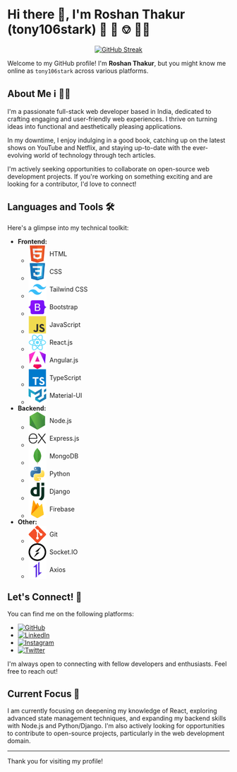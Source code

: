# Hi there 👋, I'm Roshan Thakur (tony106stark) 👤 🚀 ⎊ 👨‍💻

<div align="center">
  
[![GitHub Streak](https://streak-stats.demolab.com/?user=tony106stark&theme=dark)](https://git.io/streak-stats)
<!-- [![GitHub Stats](https://github-readme-stats.vercel.app/api?username=tony106stark&show_icons=true&theme=dark)](https://github.com/anuraghazra/github-readme-stats)
[![Top Langs](https://github-readme-stats.vercel.app/api/top-langs/?username=tony106stark&layout=compact&theme=dark)](https://github.com/anuraghazra/github-readme-stats) -->

</div>

Welcome to my GitHub profile! I'm **Roshan Thakur**, but you might know me online as `tony106stark` across various platforms.

## About Me ℹ️ 👨‍💻

I'm a passionate full-stack web developer based in India, dedicated to crafting engaging and user-friendly web experiences. I thrive on turning ideas into functional and aesthetically pleasing applications.

In my downtime, I enjoy indulging in a good book, catching up on the latest shows on YouTube and Netflix, and staying up-to-date with the ever-evolving world of technology through tech articles.

I'm actively seeking opportunities to collaborate on open-source web development projects. If you're working on something exciting and are looking for a contributor, I'd love to connect!

## Languages and Tools 🛠️

Here's a glimpse into my technical toolkit:

*   **Frontend:**
    *   <div style="display: flex; align-items: center;">
          <img src="https://github.com/devicons/devicon/blob/master/icons/html5/html5-original.svg" title="HTML5" alt="HTML" width="40" height="40"/>&nbsp;
          HTML
        </div>
    *   <div style="display: flex; align-items: center;">
          <img src="https://github.com/devicons/devicon/blob/master/icons/css3/css3-original.svg" title="CSS3" alt="CSS" width="40" height="40" />&nbsp;
          CSS
        </div>
    *   <div style="display: flex; align-items: center;">
          <img src="https://github.com/devicons/devicon/blob/master/icons/tailwindcss/tailwindcss-original.svg" title="Tailwind CSS" alt="Tailwind" width="40" height="40" />&nbsp;
          Tailwind CSS
        </div>
    *   <div style="display: flex; align-items: center;">
          <img src="https://github.com/devicons/devicon/blob/master/icons/bootstrap/bootstrap-original.svg" title="Bootstrap" alt="Bootstrap" width="40" height="40" />&nbsp;
          Bootstrap
        </div>
    *   <div style="display: flex; align-items: center;">
          <img src="https://github.com/devicons/devicon/blob/master/icons/javascript/javascript-original.svg" title="JavaScript" alt="JavaScript" width="40" height="40" />&nbsp;
          JavaScript
        </div>
    *   <div style="display: flex; align-items: center;">
          <img src="https://github.com/devicons/devicon/blob/master/icons/react/react-original.svg" title="React" alt="React" width="40" height="40" />&nbsp;
          React.js
        </div>
    *   <div style="display: flex; align-items: center;">
          <img src="https://github.com/devicons/devicon/blob/master/icons/angular/angular-original.svg" title="Angular" alt="Angular" width="40" height="40" />&nbsp;
          Angular.js
        </div>
    *   <div style="display: flex; align-items: center;">
          <img src="https://github.com/devicons/devicon/blob/master/icons/typescript/typescript-original.svg" title="TypeScript" alt="TypeScript" width="40" height="40" />&nbsp;
          TypeScript
        </div>
    <!--*   <div style="display: flex; align-items: center;">
          <img src="example" title="Video.js" alt="Video.js" width="40" height="40" />&nbsp;
          Video.js
        </div> -->
    *   <div style="display: flex; align-items: center;">
          <img src="https://github.com/devicons/devicon/blob/master/icons/materialui/materialui-original.svg" title="Material-UI" alt="Material-UI" width="40" height="40" />&nbsp;
          Material-UI
        </div>
    <!--*   <div style="display: flex; align-items: center;">
          <img src="example" title="CodeMirror" alt="CodeMirror" width="40" height="40" />&nbsp;
          CodeMirror/Monaco Editor
        </div> -->
    <!--*   <div style="display: flex; align-items: center;">
          <img src="example" title="Chart.js" alt="Chart.js" width="40" height="40" />&nbsp;
          Chart.js
        </div> -->
    <!--*   <div style="display: flex; align-items: center;">
          <img src="example" title="React Boardgame" alt="React Boardgame" width="40" height="40" />&nbsp;
          React Boardgame
        </div> -->
*   **Backend:**
    *   <div style="display: flex; align-items: center;">
          <img src="https://github.com/devicons/devicon/blob/master/icons/nodejs/nodejs-original.svg" title="Node.js" alt="Node.js" width="40" height="40" />&nbsp;
          Node.js
        </div>
    *   <div style="display: flex; align-items: center;">
          <img src="https://github.com/devicons/devicon/blob/master/icons/express/express-original.svg" title="Express.js" alt="Express.js" width="40" height="40" />&nbsp;
          Express.js
        </div>
    *   <div style="display: flex; align-items: center;">
          <img src="https://github.com/devicons/devicon/blob/master/icons/mongodb/mongodb-original.svg" title="MongoDB" alt="MongoDB" width="40" height="40" />&nbsp;
          MongoDB
        </div>
    *   <div style="display: flex; align-items: center;">
          <img src="https://github.com/devicons/devicon/blob/master/icons/python/python-original.svg" title="Python" alt="Python" width="40" height="40" />&nbsp;
          Python
        </div>
    *   <div style="display: flex; align-items: center;">
          <img src="https://github.com/devicons/devicon/blob/master/icons/django/django-plain.svg" title="Django" alt="Django" width="40" height="40" />&nbsp;
          Django
        </div>
    *   <div style="display: flex; align-items: center;">
          <img src="https://github.com/devicons/devicon/blob/master/icons/firebase/firebase-original.svg" title="Firebase" alt="Firebase" width="40" height="40" />&nbsp;
          Firebase
        </div>
*   **Other:**
    *   <div style="display: flex; align-items: center;">
          <img src="https://github.com/devicons/devicon/blob/master/icons/git/git-original.svg" title="Git" alt="Git" width="40" height="40" />&nbsp;
          Git
        </div>
    *   <div style="display: flex; align-items: center;">
          <img src="https://github.com/devicons/devicon/blob/master/icons/socketio/socketio-original.svg" title="Socket.IO" alt="Socket.IO" width="40" height="40" />&nbsp;
          Socket.IO
        </div>
    <!--*   <div style="display: flex; align-items: center;">
          <img src="example" title="NLTK" alt="NLTK" width="40" height="40" />&nbsp;
          NLTK (Natural Language Toolkit)
        </div> -->
    <!--*   <div style="display: flex; align-items: center;">
          <img src="example" title="BERT" alt="BERT" width="40" height="40" />&nbsp;
          Pre-trained sentiment analysis models (BERT, RoBERTa)
        </div> -->
    <!--*  <div style="display: flex; align-items: center;">
          <img src="example" title="Boardgame.io" alt="Boardgame.io" width="40" height="40" />&nbsp;
          Boardgame.io
        </div> -->
    *  <div style="display: flex; align-items: center;">
          <img src="https://github.com/devicons/devicon/blob/master/icons/axios/axios-plain.svg" title="Axios" alt="Axios" width="40" height="40" />&nbsp;
          Axios
        </div>

## Let's Connect! 🔗

You can find me on the following platforms:

*   [![GitHub](https://img.shields.io/badge/github-tony106stark-gray.svg?style=flat&logo=github)](https://github.com/tony106stark)
*   [![LinkedIn](https://img.shields.io/badge/linkedin-tony106stark-blue.svg?style=flat&logo=linkedin&logoColor=white)](https://www.linkedin.com/in/tony106stark)
*   [![Instagram](https://img.shields.io/badge/instagram-tony106stark-E1306C?style=flat&logo=instagram&logoColor=white)](https://www.instagram.com/tony106stark)
*   [![Twitter](https://img.shields.io/badge/twitter-@Tony106Stark-1DA1F2?style=flat&logo=twitter&logoColor=white)](https://twitter.com/Tony106Stark)

I'm always open to connecting with fellow developers and enthusiasts. Feel free to reach out!

<!-- ## My Contributions 🌟

*(This section can be added later as you contribute to open source or have noteworthy projects)*

*   *(Example: Contributed to the documentation of Project X)* -->

## Current Focus 🎯

I am currently focusing on deepening my knowledge of React, exploring advanced state management techniques, and expanding my backend skills with Node.js and Python/Django. I'm also actively looking for opportunities to contribute to open-source projects, particularly in the web development domain.

---

Thank you for visiting my profile!

<div id="counter" align="center">
  <img src="https://komarev.com/ghpvc/?username=tony106stark&style=flat-square&color=blue" alt=""/>
</div>

